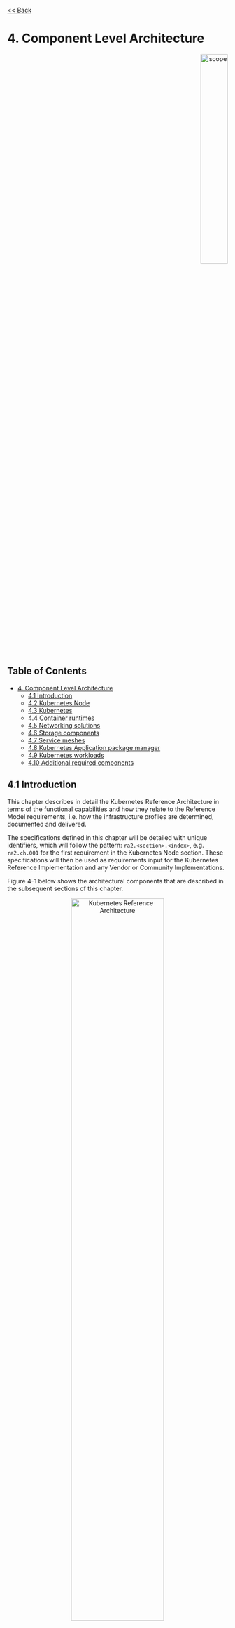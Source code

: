 [<< Back](../../kubernetes)

# 4. Component Level Architecture
<p align="right"><img src="../figures/bogo_lsf.png" alt="scope" title="Scope" width="35%"/></p>

## Table of Contents <!-- omit in toc -->
- [4. Component Level Architecture](#4-component-level-architecture)
  - [4.1 Introduction](#41-introduction)
  - [4.2 Kubernetes Node](#42-kubernetes-node)
  - [4.3 Kubernetes](#43-kubernetes)
  - [4.4 Container runtimes](#44-container-runtimes)
  - [4.5 Networking solutions](#45-networking-solutions)
  - [4.6 Storage components](#46-storage-components)
  - [4.7 Service meshes](#47-service-meshes)
  - [4.8 Kubernetes Application package manager](#48-kubernetes-application-package-manager)
  - [4.9 Kubernetes workloads](#49-kubernetes-workloads)
  - [4.10 Additional required components](#410-additional-required-components)

## 4.1 Introduction

This chapter describes in detail the Kubernetes Reference Architecture in terms
of the functional capabilities and how they relate to the Reference Model
requirements, i.e. how the infrastructure profiles are determined, documented
and delivered.

The specifications defined in this chapter will be detailed with unique
identifiers, which will follow the pattern: `ra2.<section>.<index>`, e.g.
`ra2.ch.001` for the first requirement in the Kubernetes Node section.  These
specifications will then be used as requirements input for the Kubernetes
Reference Implementation and any Vendor or Community Implementations.

Figure 4-1 below shows the architectural components that are described in the
subsequent sections of this chapter.

<p align="center"><img src="../figures/ch04_k8s_architecture.png"
alt="Kubernetes Reference Architecture" Title="Kubernetes Reference
Architecture" width="65%"/></p>
<p align="center"><b>Figure 4-1:</b> Kubernetes Reference Architecture</p>

## 4.2 Kubernetes Node

This section describes the configuration that will be applied to the physical or
virtual machine and an installed Operating System. In order for a Kubernetes Node
to be conformant with the Reference Architecture it must be implemented as per
the following specifications:

|Ref|Specification|Details|Requirement Trace|Reference Implementation Trace|
|---|---|---|---|---|
|`ra2.ch.001`|Huge Pages|When hosting workloads matching the Network Intensive profile, it must be possible to enable Huge Pages (2048KiB and 1048576KiB) within the Kubernetes Node OS, exposing schedulable resources `hugepages-2Mi` and `hugepages-1Gi`.|[infra.com.cfg.004](./chapter02.md#223-cloud-infrastructure-software-profile-requirements)|[sw_config/bmra/kube-node.yml](../../../ref_impl/cntt-ri2/chapters/chapter04.md#431-installation-on-bare-metal-infratructure)|
|`ra2.ch.002`|SR-IOV capable NICs|When hosting workloads matching the Network Intensive profile, the physical machines on which the Kubernetes Nodes run must be equipped with NICs that are SR-IOV capable.|[e.cap.013](./chapter02.md#223-cloud-infrastructure-software-profile-requirements)||
|`ra2.ch.003`|SR-IOV Virtual Functions|When hosting workloads matching the Network Intensive profile, SR-IOV virtual functions (VFs) must be configured within the Kubernetes Node OS, as the SR-IOV Device Plugin does not manage the creation of these VFs.|[e.cap.013](./chapter02.md#223-cloud-infrastructure-software-profile-requirements)|[sw_config/bmra/kube-node.yml](../../../ref_impl/cntt-ri2/chapters/chapter04.md#431-installation-on-bare-metal-infratructure)|
|`ra2.ch.004`|CPU Simultaneous Multi-Threading (SMT)|SMT must be enabled in the BIOS on the physical machine on which the Kubernetes Node runs.|[infra.hw.cpu.cfg.004](./chapter02.md#224-cloud-infrastructure-hardware-profile-requirements)||
|`ra2.ch.005`|CPU Allocation Ratio - VMs|For Kubernetes nodes running as Virtual Machines, ensure the CPU allocation ratio between vCPU and physical CPU core is 1:1.|[infra.com.cfg.001](./chapter02.md#223-cloud-infrastructure-software-profile-requirements)||
|`ra2.ch.006`|CPU Allocation Ratio - Pods|To ensure the CPU allocation ratio between vCPU and physical CPU core is 1:1, the sum of CPU requests and limits by containers in Pod specifications must remain less than the allocatable quantity of CPU resources (i.e. `requests.cpu < allocatable.cpu` and `limits.cpu < allocatable.cpu`).|[infra.com.cfg.001](./chapter02.md#223-cloud-infrastructure-software-profile-requirements)||
|`ra2.ch.007`|IPv6DualStack|To support IPv4/IPv6 dual stack networking, the Kubernetes Node OS must support and be allocated routable IPv4 and IPv6 addresses.|[req.inf.ntw.04](./chapter02.md#23-kubernetes-architecture-requirements)||
|`ra2.ch.008`|Physical CPU Quantity|The physical machines on which the Kubernetes Nodes run must be equipped with at least 2 physical sockets, each of at least 20 CPU cores.|[infra.hw.cpu.cfg.001](./chapter02.md#224-cloud-infrastructure-hardware-profile-requirements)<br>[infra.hw.cpu.cfg.002](./chapter02.md#224-cloud-infrastructure-hardware-profile-requirements)||
|`ra2.ch.009`|Physical Storage|The physical machines on which the Kubernetes Nodes run should be equipped with Sold State Drives (SSDs).|[infra.hw.stg.ssd.cfg.002](./chapter02.md#224-cloud-infrastructure-hardware-profile-requirements)||
|`ra2.ch.010`|Local Filesystem Storage Quantity|The Kubernetes Nodes must be equipped with local filesystem capacity of at least 320GB for unpacking and executing containers. Note, extra should be provisioned to cater for any overhead required by the Operating System and any required OS processes such as the container runtime, Kubernetes agents, etc.|[e.cap.003](./chapter02.md#221-cloud-infrastructure-software-profile-capabilities)||
|`ra2.ch.011`|Virtual Node CPU Quantity|If using VMs, the Kubernetes Nodes must be equipped with at least 16 vCPUs.  Note, extra should be provisioned to cater for any overhead required by the Operating System and any required OS processes such as the container runtime, Kubernetes agents, etc.|[e.cap.001](./chapter02.md#221-cloud-infrastructure-software-profile-capabilities)||
|`ra2.ch.012`|Kubernetes Node RAM Quantity|The Kubernetes Nodes must be equipped with at least 32GB of RAM. Note, extra should be provisioned to cater for any overhead required by the Operating System and any required OS processes such as the container runtime, Kubernetes agents, etc.|[e.cap.002](./chapter02.md#221-cloud-infrastructure-software-profile-capabilities)||
|`ra2.ch.013`|Physical NIC Quantity|The physical machines on which the Kubernetes Nodes run must be equipped with at least four (4) Network Interface Card (NIC) ports.|[infra.hw.nic.cfg.001](./chapter02.md#224-cloud-infrastructure-hardware-profile-requirements)|
|`ra2.ch.014`|Physical NIC Speed - Basic Profile|The NIC ports housed in the physical machines on which the Kubernetes Nodes run for workloads matching the Basic Profile must be at least 10Gbps.|[infra.hw.nic.cfg.002](./chapter02.md#224-cloud-infrastructure-hardware-profile-requirements)|
|`ra2.ch.015`|Physical NIC Speed - Network Intensive Profile|The NIC ports housed in the physical machines on which the Kubernetes Nodes run for workloads matching the Network Intensive profile must be at least 25Gbps.|[infra.hw.nic.cfg.002](./chapter02.md#224-cloud-infrastructure-hardware-profile-requirements)|
|`ra2.ch.016`|Physical PCIe slots|The physical machines on which the Kubernetes Nodes run must be equipped with at least eight (8) Gen3.0 PCIe slots, each with at least eight (8) lanes.|
|`ra2.ch.017`|Immutable infrastructure|Whether physical or virtual machines are used, the Kubernetes Node is not changed after it is made ready for use. New changes to the Kubernetes Node are rolled out as new instances. This covers any changes from BIOS through Operating System to running processes and all associated configurations.|[req.gen.cnt.02](./chapter02.md#23-kubernetes-architecture-requirements)|[Use of Ansible](../../../ref_impl/cntt-ri2/chapters/chapter04.md#431-installation-on-bare-metal-infratructure)|

<p align="center"><b>Table 4-1:</b> Node Specifications</p>

## 4.3 Kubernetes

In order for the Kubernetes components to be conformant with the Reference Architecture they must be implemented as per the following specifications:

|Ref|Specification|Details|Requirement Trace|Reference Implementation Trace|
|---|---|---|---|---|
|`ra2.k8s.001`|Kubernetes Conformance|The Kubernetes distribution, product, or installer used in the implementation must be listed in the [Kubernetes Distributions and Platforms document](https://docs.google.com/spreadsheets/d/1LxSqBzjOxfGx3cmtZ4EbB_BGCxT_wlxW_xgHVVa23es/edit#gid=0) and marked (X) as conformant for the Kubernetes version that is being used.|[req.gen.cnt.03](./chapter02.md#23-kubernetes-architecture-requirements)||
|`ra2.k8s.002`|Highly available etcd|An implementation must consist of either three, five or seven nodes running the etcd service (can be colocated on the master nodes, or can run on separate nodes, but not on worker nodes).|[req.gen.rsl.02 req.gen.avl.01](./chapter02.md#23-kubernetes-architecture-requirements)|["For the high availability requirement"](../../../ref_impl/cntt-ri2/chapters/chapter04.md#431-installation-on-bare-metal-infratructure)|
|`ra2.k8s.003`|Highly available control plane|An implementation must consist of at least one master node per availability zone or fault domain to ensure the high availability and resilience of the Kubernetes control plane services|[req.gen.rsl.02](./chapter02.md#23-kubernetes-architecture-requirements)<br>[req.gen.avl.01](./chapter02.md#23-kubernetes-architecture-requirements)|
|`ra2.k8s.004`|Highly available worker nodes|An implementation must consist of at least one worker node per availability zone or fault domain to ensure the high availability and resilience of workloads managed by Kubernetes|[req.gen.rsl.01](./chapter02.md#23-kubernetes-architecture-requirements)<br>[req.gen.avl.01](./chapter02.md#23-kubernetes-architecture-requirements)<br>[req.kcm.gen.02](./chapter02.md#23-kubernetes-architecture-requirements)<br>[req.inf.com.01](./chapter02.md#23-kubernetes-architecture-requirements)|
|`ra2.k8s.005`|Kubernetes API Version|In alignment with the [Kubernetes version support policy](https://kubernetes.io/docs/setup/release/version-skew-policy/#supported-versions), an implementation must use one of three latest minor versions (`n-2`). e.g. if the latest version is 1.17 then the RI must use either 1.17, 1.16 or 1.15.|TBC|
|`ra2.k8s.006`|NUMA Support|When hosting workloads matching the Network Intensive profile, the `TopologyManager` and `CPUManager` feature gates must be enabled and configured on the kubelet (note, TopologyManager is enabled by default in Kubernetes v1.18 and later, with CPUManager enabled by default in Kubernetes v1.10 and later). `--feature-gates="...,TopologyManager=true,CPUManager=true" --topology-manager-policy=single-numa-node --cpu-manager-policy=static`|[e.cap.007](chapter02.md#221-cloud-infrastructure-software-profile-capabilities) [infra.com.cfg.002](./chapter02.md#223-cloud-infrastructure-software-profile-requirements) [infra.hw.cpu.cfg.003](./chapter02.md#224-cloud-infrastructure-hardware-profile-requirements)|
|`ra2.k8s.007`|DevicePlugins Feature Gate|When hosting workloads matching the Network Intensive profile, the DevicePlugins feature gate must be enabled (note, this is enabled by default in Kubernetes v1.10 or later). `--feature-gates="...,DevicePlugins=true,..."`|Various, e.g. [e.cap.013](chapter02.md#221-cloud-infrastructure-software-profile-capabilities)|[Implied by `sriov_net_dp_enabled`](../../../ref_impl/cntt-ri2/chapters/chapter04.md#431-installation-on-bare-metal-infratructure)|
|`ra2.k8s.008`|System Resource Reservations|To avoid resource starvation issues on nodes, reserve compute resources for system daemons and Kubernetes system daemons such as kubelet, container runtime, etc. (requires Kubernetes version 1.17 or later). Use the following kubelet flags: `--reserved-cpus=[a-z]`, using two of `a-z` to reserve 2 SMT threads.|[i.cap.014](chapter02.md#221-cloud-infrastructure-software-profile-capabilities)|[Implied by `isolcpus_enabled`](../../../ref_impl/cntt-ri2/chapters/chapter04.md#431-installation-on-bare-metal-infratructure)|
|`ra2.k8s.009`|CPU Pinning|When hosting workloads matching the Network Intensive profile, in order to support CPU Pinning, the kubelet must be started with the `--cpu-manager-policy=static` option. (Note, only containers in `Guaranteed` pods - where CPU resource `requests` and `limits` are identical - and configured with positive-integer CPU `requests` will take advantage of this. All other Pods will run on CPUs in the remaining shared pool.)|[infra.com.cfg.003](./chapter02.md#223-cloud-infrastructure-software-profile-requirements)|
|`ra2.k8s.010`|IPv6DualStack|To support IPv6 and IPv4, the `IPv6DualStack` feature gate must be enabled on various components (requires Kubernetes v1.16 or later). kube-apiserver: `--feature-gates="IPv6DualStack=true"`. kube-controller-manager: `--feature-gates="IPv6DualStack=true" --cluster-cidr=<IPv4 CIDR>,<IPv6 CIDR> --service-cluster-ip-range=<IPv4 CIDR>,<IPv6 CIDR> --node-cidr-mask-size-ipv4 ¦ --node-cidr-mask-size-ipv6` defaults to /24 for IPv4 and /64 for IPv6. kubelet: `--feature-gates="IPv6DualStack=true"`. kube-proxy: `--cluster-cidr=<IPv4 CIDR>,<IPv6 CIDR> --feature-gates="IPv6DualStack=true"`|[req.inf.ntw.04](./chapter02.md#23-kubernetes-architecture-requirements)|
|`ra2.k8s.011`|Anuket profile labels|To clearly identify which worker nodes are compliant with the different profiles defined by Anuket the worker nodes must be labelled according to the following pattern: an `anuket.io/profile/basic` label must be set to `true` on the worker node if it can fulfil the requirements of the basic profile and an `anuket.io/profile/network-intensive` label must be set to `true` on the worker node if it can fulfil the requirements of the network intensive profile. The requirements for both profiles can be found in [chapter 2](./chapter02.md#22-reference-model-requirements)|||


<p align="center"><b>Table 4-2:</b> Kubernetes Specifications</p>

<!--
> THE BELOW TEXT HAS BEEN COMMENTED AS NEEDS REVIEWING AND REPLACED WITH SPECS IN THE ABOVE TABLE AS PER:
#1635



This Reference Architecture also specifies:

- Master nodes must run the following Kubernetes control plane services:
    - kube-apiserver
    - kube-scheduler
    - kube-controller-manager
- Master nodes can also run the etcd service and host the etcd database, however etcd can also be hosted on separate nodes if desired
- Master node services, including etcd, and worker node services (e.g. consumer workloads) must be kept separate - i.e. there must be at least one master node, and at least one worker node
- Workloads must ***not*** rely on the availability of the master nodes for the successful execution of their functionality (i.e. loss of the master nodes may affect non-functional behaviours such as healing and scaling, but components that are already running will continue to do so without issue). This function is essential for support of Edge type architectures.
- The following kubelet features must be enabled
    - CPU Manager
    - Device Plugin
    - Topology Manager

All kubelet features can be enabled/disabled by using the `feature-gates:` section in the kubelet config file.  e.g.
```
apiVersion: kubelet.config.k8s.io/v1beta1
kind: KubeletConfiguration
feature-gates:
  CPUManager: true|false (BETA - default=true)
  DevicePlugins: true|false (BETA - default=true)
  TopologyManager: true|false (ALPHA - default=false)
```
-->

## 4.4 Container runtimes

|Ref|Specification|Details|Requirement Trace|Reference Implementation Trace|
|---|---|---|---|---|
|`ra2.crt.001`|Conformance with OCI 1.0 runtime spec|The container runtime must be implemented as per the [OCI 1.0](https://github.com/opencontainers/runtime-spec/blob/master/spec.md) (Open Container Initiative 1.0) specification.|[req.gen.ost.01](chapter02.md#23-kubernetes-architecture-requirements)||
|`ra2.crt.002`|Kubernetes Container Runtime Interface (CRI)|The Kubernetes container runtime must be implemented as per the [Kubernetes Container Runtime Interface (CRI)](https://kubernetes.io/blog/2016/12/container-runtime-interface-cri-in-kubernetes/)|[req.gen.ost.01](chapter02.md#23-kubernetes-architecture-requirements)||

<p align="center"><b>Table 4-3:</b> Container Runtime Specifications</p>

## 4.5 Networking solutions

In order for the networking solution(s) to be conformant with the Reference
Architecture they must be implemented as per the following specifications:

|Ref|Specification|Details|Requirement Trace|Reference Implementation Trace|
|---|---|---|---|---|
|`ra2.ntw.001`|Centralised network administration|The networking solution deployed within the implementation must be administered through the Kubernetes API using native Kubernetes API resources and objects, or Custom Resources.|[req.inf.ntw.03](chapter02.md#23-kubernetes-architecture-requirements)|
|`ra2.ntw.002`|Default Pod Network - CNI|The networking solution deployed within the implementation must use a CNI-conformant Network Plugin for the Default Pod Network, as the alternative (kubenet) does not support cross-node networking or Network Policies.|[req.gen.ost.01](chapter02.md#23-kubernetes-architecture-requirements)<br>[req.inf.ntw.08](chapter02.md#23-kubernetes-architecture-requirements)|
|`ra2.ntw.003`|Multiple connection points|The networking solution deployed within the implementation must support the capability to connect at least FIVE connection points to each Pod, which are additional to the default connection point managed by the default Pod network CNI plugin.|[e.cap.004](chapter02.md#221-cloud-infrastructure-software-profile-capabilities)|
|`ra2.ntw.004`|Multiple connection points presentation|The networking solution deployed within the implementation must ensure that all additional non-default connection points are requested by Pods using standard Kubernetes resource scheduling mechanisms such as annotations or container resource requests and limits.|[req.inf.ntw.03](chapter02.md#23-kubernetes-architecture-requirements)|
|`ra2.ntw.005`|Multiplexer/meta-plugin|The networking solution deployed within the implementation may use a multiplexer/meta-plugin.|[req.inf.ntw.06](chapter02.md#23-kubernetes-architecture-requirements)<br>[req.inf.ntw.07](chapter02.md#23-kubernetes-architecture-requirements)|
|`ra2.ntw.006`|Multiplexer/meta-plugin CNI Conformance|If used, the selected multiplexer/meta-plugin must integrate with the Kubernetes control plane via CNI.|[req.gen.ost.01](chapter02.md#23-kubernetes-architecture-requirements)|
|`ra2.ntw.007`|Multiplexer/meta-plugin CNI Plugins|If used, the selected multiplexer/meta-plugin must support the use of multiple CNI-conformant Network Plugins.|[req.gen.ost.01](chapter02.md#23-kubernetes-architecture-requirements)<br>[req.inf.ntw.06](chapter02.md#23-kubernetes-architecture-requirements)|[`sriov`, `userspace` and `bond` CNIs all listed](../../../ref_impl/cntt-ri2/chapters/chapter04.md#431-installation-on-bare-metal-infratructure)|
|`ra2.ntw.008`|SR-IOV Device Plugin for Network Intensive|When hosting workloads that match the Network Intensive profile and require SR-IOV acceleration, a Device Plugin for SR-IOV must be used to configure the SR-IOV devices and advertise them to the `kubelet`.|[e.cap.013](chapter02.md#221-cloud-infrastructure-software-profile-capabilities)|[`sriov_net_dp_enabled: true`](../../../ref_impl/cntt-ri2/chapters/chapter04.md#431-installation-on-bare-metal-infratructure)|
|`ra2.ntw.009`|Multiple connection points with multiplexer/meta-plugin|When a multiplexer/meta-plugin is used, the additional non-default connection points must be managed by a CNI-conformant Network Plugin.|[req.gen.ost.01](chapter02.md#23-kubernetes-architecture-requirements)|
|`ra2.ntw.010`|User plane networking|When hosting workloads matching the Network Intensive profile, CNI network plugins that support the use of DPDK, VPP, or SR-IOV must be deployed as part of the networking solution.|[infra.net.acc.cfg.001](chapter02.md#223-cloud-infrastructure-software-profile-requirements)|[All are available under `example_net_attach_defs:`](../../../ref_impl/cntt-ri2/chapters/chapter04.md#431-installation-on-bare-metal-infratructure)|
|`ra2.ntw.011`|NATless connectivity|When hosting workloads that require source and destination IP addresses to be preserved in the traffic headers, a CNI plugin that exposes the pod IP directly to the external networks (e.g. Calico, MACVLAN or IPVLAN CNI plugins) is required.|[req.inf.ntw.14](chapter02.md#23-kubernetes-architecture-requirements)|
|`ra2.ntw.012`|Optional Device Plugins|When hosting workloads matching the Network Intensive profile that require the use of FPGA or other Acceleration Hardware, a Device Plugin for that FPGA or Acceleration Hardware may be used.|[e.cap.016](chapter02.md#221-cloud-infrastructure-software-profile-capabilities)|
|`ra2.ntw.013`|Dual stack CNI|The networking solution deployed within the implementation must use a CNI-conformant Network Plugin that is able to support dual-stack IPv4/IPv6 networking.|[req.inf.ntw.04](chapter02.md#23-kubernetes-architecture-requirements)|

<p align="center"><b>Table 4-4:</b> Networking Solution Specifications</p>

## 4.6 Storage components

In order for the storage solution(s) to be conformant with the Reference
Architecture they must be implemented as per the following specifications:

|Ref|Specification|Details|Requirement Trace|Reference Implementation Trace|
|---|---|---|---|---|
|`ra2.stg.001`| Ephemeral Storage | An implementation must support ephemeral storage, for the unpacked container images to be stored and executed from, as a directory in the filesystem on the worker node on which the container is running. <br>See the [Container runtimes](#4.4) section above for more information on how this meets the requirement for ephemeral storage for containers. ||
|`ra2.stg.002`| Kubernetes Volumes | An implementation may attach additional storage to containers using Kubernetes Volumes. ||
|`ra2.stg.003`| Kubernetes Volumes | An implementation may use Volume Plugins (see `ra2.stg.005` below) to allow the use of a storage protocol (e.g. iSCSI, NFS) or management API (e.g. Cinder, EBS) for the attaching and mounting of storage into a Pod. ||
|`ra2.stg.004`| Persistent Volumes | An implementation may support Kubernetes Persistent Volumes (PV) to provide persistent storage for Pods.<br>Persistent Volumes exist independent of the lifecycle of containers and/or pods. |[req.inf.stg.01](chapter02.md#23-kubernetes-architecture-requirements)|
|`ra2.stg.005`| Storage Extension | Volume plugins must allow for the use of a range of backend storage systems. ||
|`ra2.stg.006`| Container Storage Interface (CSI) | An implementation may support the Container Storage Interface (CSI), an Out-of-tree plugin.<br>In order to support CSI, the  feature gates `CSIDriverRegistry` and `CSINodeInfo` must be enabled.<br>The implementation must use a CSI driver (a full list of CSI drivers can be found [here](https://kubernetes-csi.github.io/docs/drivers.html)). <br>An implementation may support ephemeral storage through a CSI-compatible volume plugin in which case the `CSIInlineVolume` feature gate must be enabled.<br>An implementation may support Persistent Volumes through a CSI-compatible volume plugin in which case  the `CSIPersistentVolume` feature gate must be enabled. | |
|`ra2.stg.007`|  | An implementation should use Kubernetes Storage Classes to support automation and the separation of concerns between providers of a service and consumers of the service. | |

<p align="center"><b>Table 4-6:</b> Storage Solution Specifications</p>

<!--
> THE BELOW TEXT HAS BEEN COMMENTED AS NEEDS REVIEWING AND REPLACED WITH SPECS IN THE ABOVE TABLE AS PER:
#1638

As described in [chapter 3](./chapter03.md), storage in Kubernetes consists of three types of storage:
1. Ephemeral storage that is used to execute the containers
    - **Ephemeral storage follows the lifecycle of a container**
    - See the [Container runtimes](#4.4) section above for more information how this meets the requirement for ephemeral storage for Pods
1. Kubernetes Volumes, which are used to present additional storage to containers
    - **A Volume follow the lifecycle of a Pod**
    - This is a native Kubernetes capability and therefore `req.inf.stg.01` is supported by default
    - This capability also delivers support for ephemeral storage although depending on the Volume Plugin used there may be additional steps required in order to remove data from disk (not all plugins manage the full lifecycle of the storage mounted using Volumes)
1. Kubernetes Persistent Volumes, which are a subset of the above whose lifecycle persists beyond the lifetime of a Pod to allow for data persistence
    - **Persistent Volumes have a lifecycle that is independent of Containers and/or Pods**
    - This supports the requirement `req.inf.stg.01` for persistent storage for Pods

Volume plugins are used in Kubernetes to allow for the use of a range of backend storage systems. There are two types of Volume plugin:
1. In-tree
    - These plugins are built, linked, compiled and shipped with the core Kubernetes binaries
    - Therefore if a new backend storage system needs adding this is a change to the core Kubernetes code
1. Out-of-tree
    - These plugins allow new storage plugins to be created without any changes to the core Kubernetes code
    - The Container Storage Interface (CSI) is such an out-of-tree plugin and many in-tree drivers are being migrated to use the CSI plugin instead (e.g. the [Cinder CSI plugin](https://github.com/kubernetes/cloud-provider-openstack/blob/master/docs/using-cinder-csi-plugin.md))
    - In order to support CSI, the following feature gates must be enabled:
      - `CSIDriverRegistry`
      - `CSINodeInfo`
    - In addition to these feature gates, a CSI driver must be used (as opposed to an in-tree volume plugin) - a full list of CSI drivers can be found [here](https://kubernetes-csi.github.io/docs/drivers.html)
    - In order to support ephemeral storage use through a CSI-compatible volume plugin, the `CSIInlineVolume` feature gate must be enabled
    - In order to support Persistent Volumes through a CSI-compatible volume plugin, the `CSIPersistentVolume` feature gate must be enabled

> In order to support automation and the separation of concerns between providers of a service and consumers of the service, Kubernetes Storage Classes should be used. Storage Classes allow a consumer of the Kubernetes platform to request Persistent Storage using a Persistent Volume Claim and for a Persistent Volume to be dynamically created based on the "class" that has been requested. This avoids having to grant `create`/`update`/`delete` permissions in RBAC to PersistentVolume resources, which are cluster-scoped rather than namespace-scoped (meaning an identity can manage all PVs or none).
-->
A note on object storage:
- This Reference Architecture does not include any specifications for object
storage, as this is neither a native Kubernetes object, nor something that is
required by CSI drivers.  Object storage is an application-level requirement
that would ordinarily be provided by a highly scalable service offering rather
than being something an individual Kubernetes cluster could offer.  

> Todo: specifications/commentary to support req.inf.stg.04 (SDS) and req.inf.stg.05 (high performance and horizontally scalable storage). Also req.sec.gen.06 (storage resource isolation), req.sec.gen.10 (CIS - if applicable) and req.sec.zon.03 (data encryption at rest).


## 4.7 Service meshes

Application service meshes are not in scope for the architecture.  Network
service mesh specifications are handled in section [4.5 Networking
solutions](#45-networking-solutions).

## 4.8 Kubernetes Application package manager

In order for the storage solution(s) to be conformant with the Reference
Architecture they must be implemented as per the following specifications:

|Ref|Specification|Details|Requirement Trace|Reference Implementation Trace|
|---|---|---|---|---|
|`ra2.pkg.001`|API-based package management|A package manager must use the Kubernetes APIs to manage application artefacts. Cluster-side components such as Tiller are not supported.|[req.int.api.02](./chapter02.md#23-kubernetes-architecture-requirements)||

<p align="center"><b>Table 4-7:</b> Kubernetes Application Package Management Specifications</p>

## 4.9 Kubernetes workloads

In order for the Kubernetes workloads to be conformant with the Reference
Architecture they must be implemented as per the following specifications:

|Ref|Specification|Details|Requirement Trace|Reference Implementation Trace|
|---|---|---|---|---|
|`ra2.app.001`|[Root](https://github.com/opencontainers/runtime-spec/blob/master/config.md) Parameter Group (OCI Spec)|Specifies the container's root filesystem.|TBD|N/A|
|`ra2.app.002`|[Mounts](https://github.com/opencontainers/runtime-spec/blob/master/config.md#mounts) Parameter Group (OCI Spec)|Specifies additional mounts beyond root|TBD|N/A|
|`ra2.app.003`|[Process](https://github.com/opencontainers/runtime-spec/blob/master/config.md#process) Parameter Group (OCI Spec)|Specifies the container process|TBD|N/A|
|`ra2.app.004`|[Hostname](https://github.com/opencontainers/runtime-spec/blob/master/config.md#hostname) Parameter Group (OCI Spec)|Specifies the container's hostname as seen by processes running inside the container|TBD|N/A|
|`ra2.app.005`|[User](https://github.com/opencontainers/runtime-spec/blob/master/config.md#user) Parameter Group (OCI Spec)|User for the process is a platform-specific structure that allows specific control over which user the process runs as|TBD|N/A|
|`ra2.app.006`|Consumption of additional, non-default connection points|The workload must request additional non-default connection points through the use of workload annotations or resource requests and limits within the container spec passed to the Kubernetes API Server.|[req.int.api.01](chapter02.md#23-kubernetes-architecture-requirements)|N/A|
|`ra2.app.007`|Host Volumes|Workloads should not use `hostPath` volumes, as [Pods with identical configuration (such as created from a PodTemplate) may behave differently on different nodes due to different files on the nodes.](https://kubernetes.io/docs/concepts/storage/volumes/#hostpath)|[req.kcm.gen.02](chapter02.md#23-kubernetes-architecture-requirements)|N/A|

<p align="center"><b>Table 4-8:</b> Kubernetes Workload Specifications</p>

## 4.10 Additional required components

> This chapter should list any additional components needed to provide the services defined in Chapter 3.2 (e.g: Prometheus)
